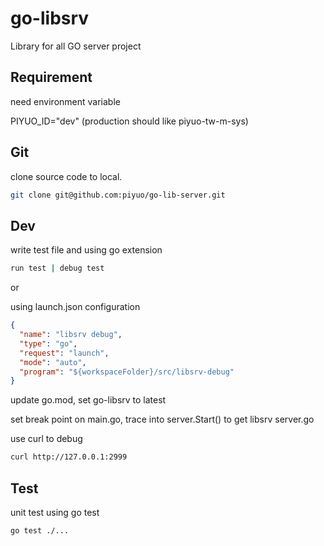# go-libsrv

Library for all GO server project

## Requirement

need environment variable

PIYUO_ID="dev" (production should like piyuo-tw-m-sys)

## Git

clone source code to local.

```bash
git clone git@github.com:piyuo/go-lib-server.git
```

## Dev

write test file and using go extension

```bash
run test | debug test
```

or

using launch.json configuration

```json
{
  "name": "libsrv debug",
  "type": "go",
  "request": "launch",
  "mode": "auto",
  "program": "${workspaceFolder}/src/libsrv-debug"
}
```

update go.mod, set go-libsrv to latest

set break point on main.go, trace into server.Start() to get libsrv server.go

use curl to debug

```bash
curl http://127.0.0.1:2999
```

## Test

unit test using go test

```bash
go test ./...
```
